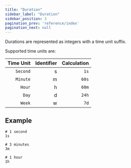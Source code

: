 ```yaml
---
title: "Duration"
sidebar_label: "Duration"
sidebar_position: 3
pagination_prev: 'reference/index'
pagination_next: null
---
```


Durations are represented as integers with a time unit suffix.

Supported time units are:

Time Unit | Identifier | Calculation |
---:      | ---:       | ---:        |
`Second`  | s          | `1s`        |
`Minute`  | m          | `60s`       |
`Hour`    | h          | `60m`       |
`Day`     | d          | `24h`       |
`Week`    | w          | `7d`        |

## Example

```example
# 1 second
1s

# 3 minutes
3m

# 1 hour
1h
```
